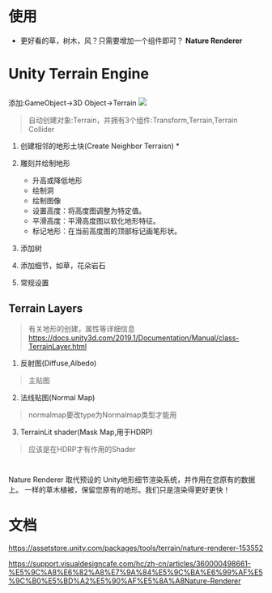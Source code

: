 # 使用
* 更好看的草，树木，风？只需要增加一个组件即可？ **Nature Renderer**


# Unity Terrain Engine
## 
添加:GameObject->3D Object->Terrain
![](https://docs.unity3d.com/2019.1/Documentation/uploads/Main/1.1-TerrainInspector.png)
> 自动创建对象:Terrain，并拥有3个组件:Transform,Terrain,Terrain Collider

1. 创建相邻的地形土块(Create Neighbor Terraisn)
    * 
2. 雕刻并绘制地形
    * 升高或降低地形
    * 绘制洞
    * 绘制图像
    * 设置高度：将高度图调整为特定值。
    * 平滑高度：平滑高度图以软化地形特征。
    * 标记地形：在当前高度图的顶部标记画笔形状。

3. 添加树
4. 添加细节，如草，花朵岩石
5. 常规设置

## Terrain Layers
> 有关地形的创建，属性等详细信息
https://docs.unity3d.com/2019.1/Documentation/Manual/class-TerrainLayer.html

1. 反射图(Diffuse,Albedo)
> 主贴图
2. 法线贴图(Normal Map)
> normalmap要改type为Normalmap类型才能用
3. TerrainLit shader(Mask Map,用于HDRP)
> 应该是在HDRP才有作用的Shader

# 
Nature Renderer 取代预设的 Unity地形细节渲染系统，并作用在您原有的数据上。 一样的草木植被，保留您原有的地形。我们只是渲染得更好更快！



# 文档
https://assetstore.unity.com/packages/tools/terrain/nature-renderer-153552

https://support.visualdesigncafe.com/hc/zh-cn/articles/360000498661-%E5%9C%A8%E6%82%A8%E7%9A%84%E5%9C%BA%E6%99%AF%E5%9C%B0%E5%BD%A2%E5%90%AF%E5%8A%A8Nature-Renderer